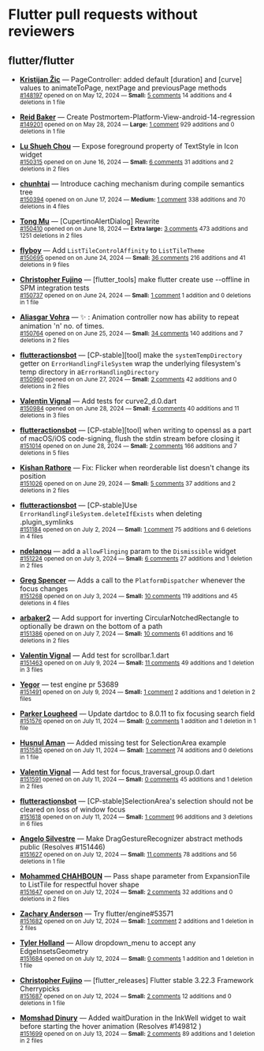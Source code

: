 # Flutter pull requests without reviewers

## flutter/flutter

* **[Kristijan Žic](https://github.com/KristijanZic)** &mdash; PageController: added default [duration] and [curve] values to animateToPage, nextPage and previousPage methods<br />
    <sub>[#148197](https://github.com/flutter/flutter/pull/148197) opened on on May 12, 2024 &mdash; **Small:** [5 comments](https://github.com/flutter/flutter/pull/148197) 14 additions and 4 deletions in 1 file</sub><br />

* **[Reid Baker](https://github.com/reidbaker)** &mdash; Create Postmortem-Platform-View-android-14-regression<br />
    <sub>[#149201](https://github.com/flutter/flutter/pull/149201) opened on on May 28, 2024 &mdash; **Large:** [1 comment](https://github.com/flutter/flutter/pull/149201) 929 additions and 0 deletions in 1 file</sub><br />

* **[Lu Shueh Chou](https://github.com/evan361425)** &mdash; Expose foreground property of TextStyle in Icon widget<br />
    <sub>[#150315](https://github.com/flutter/flutter/pull/150315) opened on on June 16, 2024 &mdash; **Small:** [6 comments](https://github.com/flutter/flutter/pull/150315) 31 additions and 2 deletions in 2 files</sub><br />

* **[chunhtai](https://github.com/chunhtai)** &mdash; Introduce caching mechanism during compile semantics tree<br />
    <sub>[#150394](https://github.com/flutter/flutter/pull/150394) opened on on June 17, 2024 &mdash; **Medium:** [1 comment](https://github.com/flutter/flutter/pull/150394) 338 additions and 70 deletions in 4 files</sub><br />

* **[Tong Mu](https://github.com/dkwingsmt)** &mdash; [CupertinoAlertDialog] Rewrite<br />
    <sub>[#150410](https://github.com/flutter/flutter/pull/150410) opened on on June 18, 2024 &mdash; **Extra large:** [3 comments](https://github.com/flutter/flutter/pull/150410) 473 additions and 1251 deletions in 2 files</sub><br />

* **[flyboy](https://github.com/hello-coder-xu)** &mdash; Add `ListTileControlAffinity` to `ListTileTheme`<br />
    <sub>[#150695](https://github.com/flutter/flutter/pull/150695) opened on on June 24, 2024 &mdash; **Small:** [36 comments](https://github.com/flutter/flutter/pull/150695) 216 additions and 41 deletions in 9 files</sub><br />

* **[Christopher Fujino](https://github.com/christopherfujino)** &mdash; [flutter_tools] make flutter create use --offline in SPM integration tests<br />
    <sub>[#150737](https://github.com/flutter/flutter/pull/150737) opened on on June 24, 2024 &mdash; **Small:** [1 comment](https://github.com/flutter/flutter/pull/150737) 1 addition and 0 deletions in 1 file</sub><br />

* **[Aliasgar Vohra](https://github.com/aliasgar4558)** &mdash; ✨ : Animation controller now has ability to repeat animation 'n' no. of times.<br />
    <sub>[#150764](https://github.com/flutter/flutter/pull/150764) opened on on June 25, 2024 &mdash; **Small:** [34 comments](https://github.com/flutter/flutter/pull/150764) 140 additions and 7 deletions in 2 files</sub><br />

* **[flutteractionsbot](https://github.com/flutteractionsbot)** &mdash; [CP-stable][tool] make the `systemTempDirectory` getter on `ErrorHandlingFileSystem` wrap the underlying filesystem's temp directory in a`ErrorHandlingDirectory`<br />
    <sub>[#150960](https://github.com/flutter/flutter/pull/150960) opened on on June 27, 2024 &mdash; **Small:** [2 comments](https://github.com/flutter/flutter/pull/150960) 42 additions and 0 deletions in 2 files</sub><br />

* **[Valentin Vignal](https://github.com/ValentinVignal)** &mdash; Add tests for curve2_d.0.dart<br />
    <sub>[#150984](https://github.com/flutter/flutter/pull/150984) opened on on June 28, 2024 &mdash; **Small:** [4 comments](https://github.com/flutter/flutter/pull/150984) 40 additions and 11 deletions in 3 files</sub><br />

* **[flutteractionsbot](https://github.com/flutteractionsbot)** &mdash; [CP-stable][tool] when writing to openssl as a part of macOS/iOS code-signing, flush the stdin stream before closing it<br />
    <sub>[#151014](https://github.com/flutter/flutter/pull/151014) opened on on June 28, 2024 &mdash; **Small:** [2 comments](https://github.com/flutter/flutter/pull/151014) 166 additions and 7 deletions in 5 files</sub><br />

* **[Kishan Rathore](https://github.com/rkishan516)** &mdash; Fix: Flicker when reorderable list doesn't change its position<br />
    <sub>[#151026](https://github.com/flutter/flutter/pull/151026) opened on on June 29, 2024 &mdash; **Small:** [5 comments](https://github.com/flutter/flutter/pull/151026) 37 additions and 2 deletions in 2 files</sub><br />

* **[flutteractionsbot](https://github.com/flutteractionsbot)** &mdash; [CP-stable]Use `ErrorHandlingFileSystem.deleteIfExists` when deleting .plugin_symlinks<br />
    <sub>[#151184](https://github.com/flutter/flutter/pull/151184) opened on on July 2, 2024 &mdash; **Small:** [1 comment](https://github.com/flutter/flutter/pull/151184) 75 additions and 6 deletions in 4 files</sub><br />

* **[ndelanou](https://github.com/ndelanou)** &mdash; add a `allowFlinging` param to the `Dismissible` widget<br />
    <sub>[#151224](https://github.com/flutter/flutter/pull/151224) opened on on July 3, 2024 &mdash; **Small:** [6 comments](https://github.com/flutter/flutter/pull/151224) 27 additions and 1 deletion in 2 files</sub><br />

* **[Greg Spencer](https://github.com/gspencergoog)** &mdash; Adds a call to the `PlatformDispatcher` whenever the focus changes<br />
    <sub>[#151268](https://github.com/flutter/flutter/pull/151268) opened on on July 3, 2024 &mdash; **Small:** [10 comments](https://github.com/flutter/flutter/pull/151268) 119 additions and 45 deletions in 4 files</sub><br />

* **[arbaker2](https://github.com/arbaker2)** &mdash; Add support for inverting CircularNotchedRectangle to optionally be drawn on the bottom of a path<br />
    <sub>[#151386](https://github.com/flutter/flutter/pull/151386) opened on on July 7, 2024 &mdash; **Small:** [10 comments](https://github.com/flutter/flutter/pull/151386) 61 additions and 16 deletions in 2 files</sub><br />

* **[Valentin Vignal](https://github.com/ValentinVignal)** &mdash; Add test for scrollbar.1.dart<br />
    <sub>[#151463](https://github.com/flutter/flutter/pull/151463) opened on on July 9, 2024 &mdash; **Small:** [11 comments](https://github.com/flutter/flutter/pull/151463) 49 additions and 1 deletion in 3 files</sub><br />

* **[Yegor](https://github.com/yjbanov)** &mdash; test engine pr 53689<br />
    <sub>[#151491](https://github.com/flutter/flutter/pull/151491) opened on on July 9, 2024 &mdash; **Small:** [1 comment](https://github.com/flutter/flutter/pull/151491) 2 additions and 1 deletion in 2 files</sub><br />

* **[Parker Lougheed](https://github.com/parlough)** &mdash; Update dartdoc to 8.0.11 to fix focusing search field<br />
    <sub>[#151576](https://github.com/flutter/flutter/pull/151576) opened on on July 11, 2024 &mdash; **Small:** [0 comments](https://github.com/flutter/flutter/pull/151576) 1 addition and 1 deletion in 1 file</sub><br />

* **[Husnul Aman](https://github.com/iam-amanxz)** &mdash; Added missing test for SelectionArea example<br />
    <sub>[#151585](https://github.com/flutter/flutter/pull/151585) opened on on July 11, 2024 &mdash; **Small:** [1 comment](https://github.com/flutter/flutter/pull/151585) 74 additions and 0 deletions in 1 file</sub><br />

* **[Valentin Vignal](https://github.com/ValentinVignal)** &mdash; Add test for focus_traversal_group.0.dart<br />
    <sub>[#151591](https://github.com/flutter/flutter/pull/151591) opened on on July 11, 2024 &mdash; **Small:** [0 comments](https://github.com/flutter/flutter/pull/151591) 45 additions and 1 deletion in 2 files</sub><br />

* **[flutteractionsbot](https://github.com/flutteractionsbot)** &mdash; [CP-stable]SelectionArea's selection should not be cleared on loss of window focus<br />
    <sub>[#151618](https://github.com/flutter/flutter/pull/151618) opened on on July 11, 2024 &mdash; **Small:** [1 comment](https://github.com/flutter/flutter/pull/151618) 96 additions and 3 deletions in 6 files</sub><br />

* **[Angelo Silvestre](https://github.com/angelosilvestre)** &mdash; Make DragGestureRecognizer abstract methods public (Resolves #151446)<br />
    <sub>[#151627](https://github.com/flutter/flutter/pull/151627) opened on on July 12, 2024 &mdash; **Small:** [11 comments](https://github.com/flutter/flutter/pull/151627) 78 additions and 56 deletions in 1 file</sub><br />

* **[Mohammed  CHAHBOUN](https://github.com/M97Chahboun)** &mdash; Pass shape parameter from ExpansionTile to ListTile for respectful hover shape<br />
    <sub>[#151647](https://github.com/flutter/flutter/pull/151647) opened on on July 12, 2024 &mdash; **Small:** [2 comments](https://github.com/flutter/flutter/pull/151647) 32 additions and 0 deletions in 2 files</sub><br />

* **[Zachary Anderson](https://github.com/zanderso)** &mdash; Try flutter/engine#53571<br />
    <sub>[#151682](https://github.com/flutter/flutter/pull/151682) opened on on July 12, 2024 &mdash; **Small:** [1 comment](https://github.com/flutter/flutter/pull/151682) 2 additions and 1 deletion in 2 files</sub><br />

* **[Tyler Holland](https://github.com/TytaniumDev)** &mdash; Allow dropdown_menu to accept any EdgeInsetsGeometry<br />
    <sub>[#151684](https://github.com/flutter/flutter/pull/151684) opened on on July 12, 2024 &mdash; **Small:** [0 comments](https://github.com/flutter/flutter/pull/151684) 1 addition and 1 deletion in 1 file</sub><br />

* **[Christopher Fujino](https://github.com/christopherfujino)** &mdash; [flutter_releases] Flutter stable 3.22.3 Framework Cherrypicks<br />
    <sub>[#151687](https://github.com/flutter/flutter/pull/151687) opened on on July 12, 2024 &mdash; **Small:** [2 comments](https://github.com/flutter/flutter/pull/151687) 12 additions and 0 deletions in 1 file</sub><br />

* **[Momshad Dinury](https://github.com/momshaddinury)** &mdash; Added waitDuration in the InkWell widget to wait before starting the hover animation (Resolves #149812 )<br />
    <sub>[#151699](https://github.com/flutter/flutter/pull/151699) opened on on July 13, 2024 &mdash; **Small:** [2 comments](https://github.com/flutter/flutter/pull/151699) 89 additions and 1 deletion in 2 files</sub><br />

